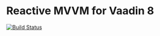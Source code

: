 # Reactive MVVM for Vaadin 8
[![Build Status](https://travis-ci.org/dohnala/reactive-mvvm.svg?branch=master)](https://travis-ci.org/dohnala/reactive-mvvm)
